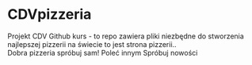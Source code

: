 # CDVpizzeria
Projekt CDV Github kurs - to repo zawiera pliki niezbędne do stworzenia najlepszej pizzerii na świecie
to jest strona pizzerii..
<br>
Dobra pizzeria spróbuj sam!
Poleć innym
Spróbuj nowości
